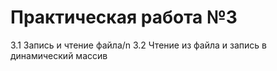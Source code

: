 # Практическая работа №3
3.1 Запись и чтение файла/n
3.2 Чтение из файла и запись в динамический массив
